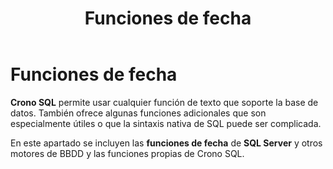﻿---
title: Funciones de fecha
position: 13
Autogenerated: true
---

# Funciones de fecha


**Crono SQL** permite usar cualquier función de texto que soporte la base de datos. También ofrece algunas funciones adicionales que son especialmente útiles o que la sintaxis nativa de SQL puede ser complicada.


En este apartado se incluyen las **funciones de fecha** de **SQL Server** y otros motores de BBDD y las funciones propias de Crono SQL.

<section-index />
